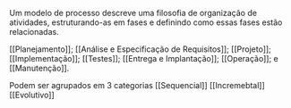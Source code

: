 Um modelo de processo descreve uma filosofia de organização de atividades, estruturando-as em fases e definindo como essas fases estão relacionadas.  

[[Planejamento]]; [[Análise e Especificação de Requisitos]]; [[Projeto]]; [[Implementação]]; [[Testes]]; [[Entrega e Implantação]]; [[Operação]]; e [[Manutenção]].

Podem ser agrupados em 3 categorias
[[Sequencial]]
[[Incremebtal]]
[[Evolutivo]] 
